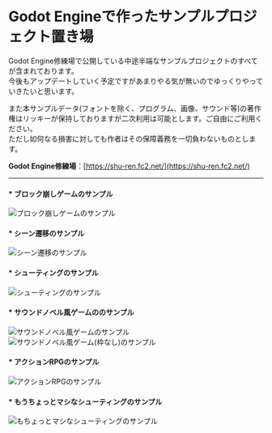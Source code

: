 # Godot Engineで作ったサンプルプロジェクト置き場

Godot Engine修練場で公開している中途半端なサンプルプロジェクトのすべてが含まれております。  
今後もアップデートしていく予定ですがあまりやる気が無いのでゆっくりやっていきたいと思います。

また本サンプルデータ(フォントを除く、プログラム、画像、サウンド等)の著作権はリッキーが保持しておりますが二次利用は可能とします。ご自由にご利用ください。  
ただし如何なる損害に対しても作者はその保障義務を一切負わないものとします。  

**Godot Engine修練場**：[https://shu-ren.fc2.net/](https://shu-ren.fc2.net/)  

----------------------------------------------------------
#### * ブロック崩しゲームのサンプル
![ブロック崩しゲームのサンプル](https://blog-imgs-147.fc2.com/i/6/z/i6zyr7er68b9/BlockBreak.gif)

#### * シーン遷移のサンプル  
![シーン遷移のサンプル](https://blog-imgs-138.fc2.com/i/6/z/i6zyr7er68b9/SceneMove.gif)  

#### * シューティングのサンプル  
![シューティングのサンプル](https://blog-imgs-138.fc2.com/i/6/z/i6zyr7er68b9/ShootingBase101.gif)  

#### * サウンドノベル風ゲームののサンプル  
![サウンドノベル風ゲームのサンプル](https://blog-imgs-138.fc2.com/i/6/z/i6zyr7er68b9/SampleNovelGame_v100.gif)
![サウンドノベル風ゲーム(枠なし)のサンプル](https://blog-imgs-138.fc2.com/i/6/z/i6zyr7er68b9/SoundNovelGame_v101.gif)  

#### * アクションRPGのサンプル  
![アクションRPGのサンプル](https://blog-imgs-150.fc2.com/i/6/z/i6zyr7er68b9/ARPG.gif)  

#### * もうちょっとマシなシューティングのサンプル  
![もちょっとマシなシューティングのサンプル](https://blog-imgs-150.fc2.com/i/6/z/i6zyr7er68b9/TutorialSTG_STROKE.gif)  
